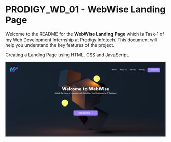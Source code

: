 # PRODIGY_WD_01 - WebWise Landing Page

Welcome to the README for the **WebWise Landing Page** which is Task-1 of my Web Development Internship at Prodigy Infotech. This document will help you understand the key features of the project.

Creating a Landing Page using HTML, CSS and JavaScript.

![WebWise Landing Page](./assets/ss.png)